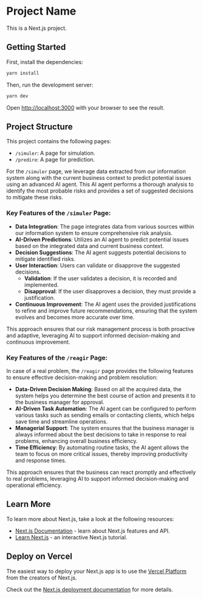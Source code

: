 # Project Name

This is a Next.js project.

## Getting Started

First, install the dependencies:

```bash
yarn install
```

Then, run the development server:

```bash
yarn dev
```

Open [http://localhost:3000](http://localhost:3000) with your browser to see the result.

## Project Structure

This project contains the following pages:

-   `/simuler`: A page for simulation.
-   `/predire`: A page for prediction.

For the `/simuler` page, we leverage data extracted from our information system along with the current business context to predict potential issues using an advanced AI agent. This AI agent performs a thorough analysis to identify the most probable risks and provides a set of suggested decisions to mitigate these risks.

### Key Features of the `/simuler` Page:

-   **Data Integration**: The page integrates data from various sources within our information system to ensure comprehensive risk analysis.
-   **AI-Driven Predictions**: Utilizes an AI agent to predict potential issues based on the integrated data and current business context.
-   **Decision Suggestions**: The AI agent suggests potential decisions to mitigate identified risks.
-   **User Interaction**: Users can validate or disapprove the suggested decisions.
    -   **Validation**: If the user validates a decision, it is recorded and implemented.
    -   **Disapproval**: If the user disapproves a decision, they must provide a justification.
-   **Continuous Improvement**: The AI agent uses the provided justifications to refine and improve future recommendations, ensuring that the system evolves and becomes more accurate over time.

This approach ensures that our risk management process is both proactive and adaptive, leveraging AI to support informed decision-making and continuous improvement.

### Key Features of the `/reagir` Page:

In case of a real problem, the `/reagir` page provides the following features to ensure effective decision-making and problem resolution:

-   **Data-Driven Decision Making**: Based on all the acquired data, the system helps you determine the best course of action and presents it to the business manager for approval.
-   **AI-Driven Task Automation**: The AI agent can be configured to perform various tasks such as sending emails or contacting clients, which helps save time and streamline operations.
-   **Managerial Support**: The system ensures that the business manager is always informed about the best decisions to take in response to real problems, enhancing overall business efficiency.
-   **Time Efficiency**: By automating routine tasks, the AI agent allows the team to focus on more critical issues, thereby improving productivity and response times.

This approach ensures that the business can react promptly and effectively to real problems, leveraging AI to support informed decision-making and operational efficiency.

## Learn More

To learn more about Next.js, take a look at the following resources:

-   [Next.js Documentation](https://nextjs.org/docs) - learn about Next.js features and API.
-   [Learn Next.js](https://nextjs.org/learn) - an interactive Next.js tutorial.

## Deploy on Vercel

The easiest way to deploy your Next.js app is to use the [Vercel Platform](https://vercel.com/) from the creators of Next.js.

Check out the [Next.js deployment documentation](https://nextjs.org/docs/deployment) for more details.
